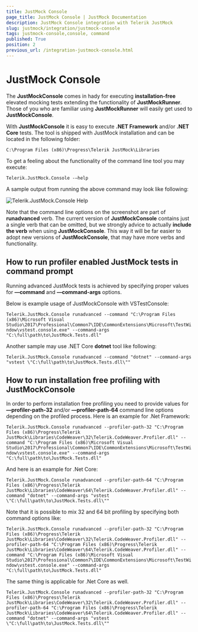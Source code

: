 ```yaml
---
title: JustMock Console
page_title: JustMock Console | JustMock Documentation
description: JustMock Console integration with Telerik JustMock
slug: justmock/integration/justmock-console
tags: justmock-console,console, command
published: True
position: 2
previous_url: /integration-justmock-console.html
---
```


# JustMock Console

The **JustMockConsole** comes in hady for executing **installation-free** elevated mocking tests extending the functionality of **JustMockRunner**. Those of you who are familiar using **JustMockRunner** will easily get used to **JustMockConsole**.

With **JustMockConsole** it is easy to execute **.NET Framework** and/or **.NET Core** tests. The tool is shipped with JustMock installation and can be located in the following folder:

```C:\Program Files (x86)\Progress\Telerik JustMock\Libraries```

To get a feeling about the functionality of the command line tool you may execute:

```Telerik.JustMock.Console -–help```

A sample output from running the above command may look like following:

![Telerik.JustMock.Console Help](images/JustMockConsoleHelp.png)


Note that the command line options on the screenshot are part of **runadvanced** verb. The current version of **JustMockConsole** contains just a single verb that can be omitted, but we strongly advice to actually **include the verb** when using **JustMockConsole**. This way it will be far easier to adopt new versions of **JustMockConsole**, that may have more verbs and functionality.

##  How to run profiler enabled JustMock tests in command prompt

Running advanced JustMock tests is achieved by specifying proper values for **—command** and **—command-args** options. 

Below is example usage of JustMockConsole with VSTestConsole:

```Telerik.JustMock.Console runadvanced --command "C:\Program Files (x86)\Microsoft Visual Studio\2017\Professional\Common7\IDE\CommonExtensions\Microsoft\TestWindow\vstest.console.exe" --command-args "C:\full\path\to\JustMock.Tests.dll"```

Another sample may use .NET Core **dotnet** tool like following:

```Telerik.JustMock.Console runadvanced --command "dotnet" --command-args "vstest \"C:\full\path\to\JustMock.Tests.dll\""```


##  How to run installation free profiling with JustMockConsole

In order to perform installation free profiling you need to provide values for **—profiler-path-32**  and/or **—profiler-path-64** command line options depending on the profiled process. Here is an example for .Net Framework:

```Telerik.JustMock.Console runadvanced --profiler-path-32 "C:\Program Files (x86)\Progress\Telerik JustMock\Libraries\CodeWeaver\32\Telerik.CodeWeaver.Profiler.dll" --command "C:\Program Files (x86)\Microsoft Visual Studio\2017\Professional\Common7\IDE\CommonExtensions\Microsoft\TestWindow\vstest.console.exe" --command-args "C:\full\path\to\JustMock.Tests.dll"```

And here is an example for .Net Core:

```Telerik.JustMock.Console runadvanced --profiler-path-64 "C:\Program Files (x86)\Progress\Telerik JustMock\Libraries\CodeWeaver\64\Telerik.CodeWeaver.Profiler.dll" --command "dotnet" --command-args "vstest \"C:\full\path\to\JustMock.Tests.dll\""```

Note that it is possible to mix 32 and 64 bit profiling by specifying both command options like:

```Telerik.JustMock.Console runadvanced --profiler-path-32 "C:\Program Files (x86)\Progress\Telerik JustMock\Libraries\CodeWeaver\32\Telerik.CodeWeaver.Profiler.dll" --profiler-path-64 "C:\Program Files (x86)\Progress\Telerik JustMock\Libraries\CodeWeaver\64\Telerik.CodeWeaver.Profiler.dll" --command "C:\Program Files (x86)\Microsoft Visual Studio\2017\Professional\Common7\IDE\CommonExtensions\Microsoft\TestWindow\vstest.console.exe" --command-args "C:\full\path\to\JustMock.Tests.dll"```

The same thing is applicable for .Net Core as well.

```Telerik.JustMock.Console runadvanced --profiler-path-32 "C:\Program Files (x86)\Progress\Telerik JustMock\Libraries\CodeWeaver\32\Telerik.CodeWeaver.Profiler.dll" --profiler-path-64 "C:\Program Files (x86)\Progress\Telerik JustMock\Libraries\CodeWeaver\64\Telerik.CodeWeaver.Profiler.dll" --command "dotnet" --command-args "vstest \"C:\full\path\to\JustMock.Tests.dll\""```
